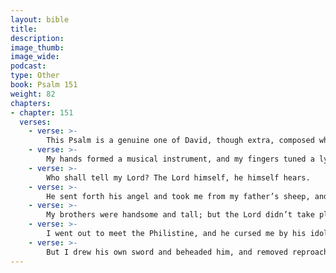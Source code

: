 ```yaml
---
layout: bible
title:
description:
image_thumb:
image_wide:
podcast:
type: Other
book: Psalm 151
weight: 82
chapters:
- chapter: 151
  verses:
    - verse: >-
        This Psalm is a genuine one of David, though extra, composed when he fought in single combat with Goliath. I was small among my brothers, and youngest in my father’s house. I tended my father’s sheep. 
    - verse: >-
        My hands formed a musical instrument, and my fingers tuned a lyre. 
    - verse: >-
        Who shall tell my Lord? The Lord himself, he himself hears. 
    - verse: >-
        He sent forth his angel and took me from my father’s sheep, and he anointed me with his anointing oil. 
    - verse: >-
        My brothers were handsome and tall; but the Lord didn’t take pleasure in them. 
    - verse: >-
        I went out to meet the Philistine, and he cursed me by his idols. 
    - verse: >-
        But I drew his own sword and beheaded him, and removed reproach from the children of Israel.
---
```

